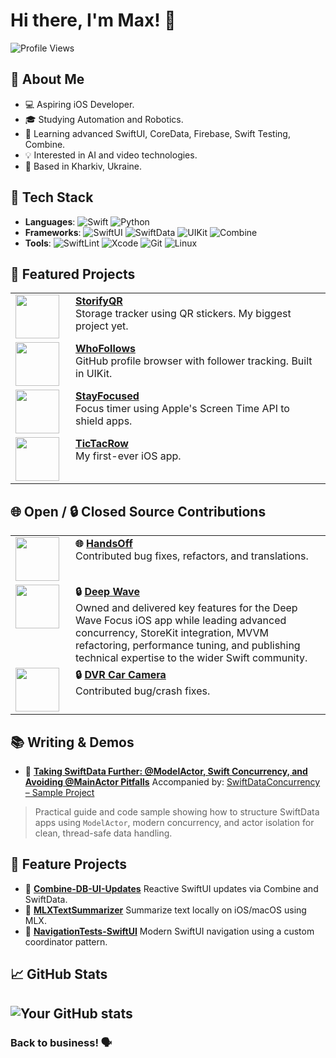 # Hi there, I'm Max! 👋
![Profile Views](https://komarev.com/ghpvc/?username=killlilwinters&style=flat-square&color=blue)

## 🚀 About Me
- 💻 Aspiring iOS Developer.
- 🎓 Studying Automation and Robotics.
- 🌱 Learning advanced SwiftUI, CoreData, Firebase, Swift Testing, Combine.
- 💡 Interested in AI and video technologies.
- 📍 Based in Kharkiv, Ukraine.

## 🔧 Tech Stack
- **Languages**: ![Swift](https://img.shields.io/badge/-Swift-FA7343?style=flat-square&logo=swift&logoColor=white) ![Python](https://img.shields.io/badge/-Python-3776AB?style=flat-square&logo=python&logoColor=white)
- **Frameworks**: ![SwiftUI](https://img.shields.io/badge/-SwiftUI-0078D7?style=flat-square&logo=swift&logoColor=white) ![SwiftData](https://img.shields.io/badge/-SwiftData-FA7343?style=flat-square&logo=swift&logoColor=white) ![UIKit](https://img.shields.io/badge/-UIKit-2396F3?style=flat-square&logo=swift&logoColor=white) ![Combine](https://img.shields.io/badge/-Combine-FA7343?style=flat-square&logo=swift&logoColor=white)
- **Tools**: ![SwiftLint](https://img.shields.io/badge/-SwiftLint-0096D6?style=flat-square&logo=swift&logoColor=white) ![Xcode](https://img.shields.io/badge/-Xcode-1575F9?style=flat-square&logo=xcode&logoColor=white) ![Git](https://img.shields.io/badge/-Git-F05032?style=flat-square&logo=git&logoColor=white) ![Linux](https://img.shields.io/badge/-Linux-FCC624?style=flat-square&logo=linux&logoColor=black)

## 🌟 Featured Projects
<table>
  <tr>
    <td valign="top" width="80">
      <img src="https://github.com/user-attachments/assets/33fa1672-6ab5-4329-92a5-5347f9ce1331" width="70" />
    </td>
    <td valign="top">
      <strong><a href="https://github.com/killlilwinters/StorifyQR">StorifyQR</a></strong><br/>
      Storage tracker using QR stickers. My biggest project yet.
    </td>
  </tr>
  <tr>
    <td valign="top" width="80">
      <img src="https://github.com/user-attachments/assets/8a18786d-27a6-4f64-851f-372022370c48" width="70" />
    </td>
    <td valign="top">
      <strong><a href="https://github.com/killlilwinters/WhoFollows">WhoFollows</a></strong><br/>
      GitHub profile browser with follower tracking. Built in UIKit.
    </td>
  </tr>
  <tr>
    <td valign="top" width="80">
      <img src="https://github.com/user-attachments/assets/c073aa1b-f8ef-418c-82a9-7e98a431b4a3" width="70" />
    </td>
    <td valign="top">
      <strong><a href="https://github.com/killlilwinters/StayFocused-ScreenTimeAPI">StayFocused</a></strong><br/>
      Focus timer using Apple's Screen Time API to shield apps.
    </td>
  </tr>
  <tr>
    <td valign="top" width="80">
      <img src="https://github.com/user-attachments/assets/72b9ad91-e962-4f21-a0e1-a4bf1a31729f" width="70" />
    </td>
    <td valign="top">
      <strong><a href="https://github.com/killlilwinters/TicTacRow">TicTacRow</a></strong><br/>
      My first-ever iOS app.
    </td>
  </tr>
</table>

## 🌐 Open / 🔒 Closed Source Contributions
<table>
  <tr>
    <td valign="top" width="80">
      <img src="https://camo.githubusercontent.com/3918f8048167fe4f426f370fd7d8f4d76948dbf796fdd6ba125ea8afeee4881d/68747470733a2f2f7777772e6861636b696e677769746873776966742e636f6d2f696d672f68616e64736f66662f6c6f676f2e706e67" width="70" />
    </td>
    <td valign="top">
      <strong>🌐 <a href="https://github.com/twostraws/HandsOff">HandsOff</a></strong><br/>
      Contributed bug fixes, refactors, and translations.
    </td>
  </tr>
  <tr>
    <td valign="top" width="80">
      <img src="https://github.com/user-attachments/assets/0694a0ef-d867-44d9-a19e-142b267459bb" width="70" />
    </td>
    <td valign="top">
      <strong>🔒 <a href="https://apps.apple.com/ua/app/deep-wave-focus/id6746186971">Deep Wave</a></strong><br/>
      Owned and delivered key features for the Deep Wave Focus iOS app while leading advanced concurrency, StoreKit integration, MVVM refactoring, performance tuning, and publishing technical expertise to the wider Swift community.
    </td>
  </tr>
  <tr>
    <td valign="top" width="80">
      <img src="https://github.com/user-attachments/assets/0f152187-1af2-4367-8e32-87cffe21e127" width="70" />
    </td>
    <td valign="top">
      <strong>🔒 <a href="https://apps.apple.com/ua/app/dvr-car-camera/id6642661118">DVR Car Camera</a></strong><br/>
      Contributed bug/crash fixes.
    </td>
  </tr>
</table>

## 📚 Writing & Demos
- 📄 **[Taking SwiftData Further: @ModelActor, Swift Concurrency, and Avoiding @MainActor Pitfalls](https://medium.com/@killlilwinters/taking-swiftdata-further-modelactor-swift-concurrency-and-avoiding-mainactor-pitfalls-3692f61f2fa1)**
Accompanied by: [SwiftDataConcurrency – Sample Project](https://github.com/killlilwinters/SwiftDataConcurrency)
> Practical guide and code sample showing how to structure SwiftData apps using `ModelActor`, modern concurrency, and actor isolation for clean, thread-safe data handling.

## 📃 Feature Projects
- 🔁 **[Combine-DB-UI-Updates](https://github.com/killlilwinters/Combine-DB-UI-Updates)**
Reactive SwiftUI updates via Combine and SwiftData.
- 🧠 **[MLXTextSummarizer](https://github.com/killlilwinters/MLXTextSummarizer)**
Summarize text locally on iOS/macOS using MLX.
- 🧭 **[NavigationTests-SwiftUI](https://github.com/killlilwinters/NavigationTests-SwiftUI)**
Modern SwiftUI navigation using a custom coordinator pattern.

## 📈 GitHub Stats
![Your GitHub stats](https://github-readme-stats.vercel.app/api?username=killlilwinters&show_icons=true&theme=radical)
---
### Back to business! 🗣️
